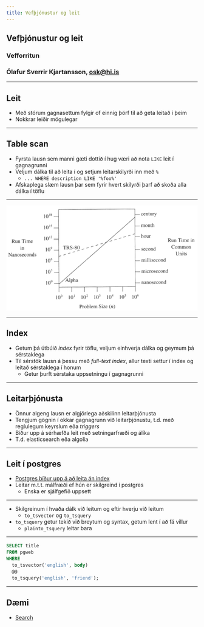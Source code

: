 ```yaml
---
title: Vefþjónustur og leit
---
```


## Vefþjónustur og leit

### Vefforritun

### Ólafur Sverrir Kjartansson, [osk@hi.is](mailto:osk@hi.is)

---

## Leit

* Með stórum gagnasettum fylgir of einnig þörf til að geta leitað í þeim
* Nokkrar leiðir mögulegar

***

## Table scan

* Fyrsta lausn sem manni gæti dottið í hug væri að nota `LIKE` leit í gagnagrunni
* Veljum dálka til að leita í og setjum leitarskilyrði inn með `%`
  * `... WHERE description LIKE '%foo%'`
* Afskaplega slæm lausn þar sem fyrir hvert skilyrði þarf að skoða alla dálka í töflu

***

![Graf sem sýnir hvernig allt sé hratt fyrir lítið n](img/smalln.png)

***

## Index

* Getum þá útbúið _index_ fyrir töflu, veljum einhverja dálka og geymum þá sérstaklega
* Til sérstök lausn á þessu með _full-text index_, allur texti settur í index og leitað sérstaklega í honum
  * Getur þurft sérstaka uppsetningu í gagnagrunni

***

## Leitarþjónusta

* Önnur algeng lausn er algjörlega aðskilinn leitarþjónusta
* Tengjum gögnin í okkar gagnagrunn við leitarþjónustu, t.d. með reglulegum keyrslum eða _triggers_
* Bíður upp á sérhæfða leit með setningarfræði og álíka
* T.d. elasticsearch eða algolia

***

## Leit í postgres

* [Postgres bíður upp á að leita án index](https://www.postgresql.org/docs/current/textsearch-tables.html)
* Leitar m.t.t. málfræði ef hún er skilgreind í postgres
  * Enska er sjálfgefið uppsett

***

* Skilgreinum í hvaða dálk við leitum og eftir hverju við leitum
  * `to_tsvector` og `to_tsquery`
* `to_tsquery` getur tekið við breytum og syntax, getum lent í að fá villur
  * `plainto_tsquery` leitar bara

***

```sql
SELECT title
FROM pgweb
WHERE
  to_tsvector('english', body)
  @@
  to_tsquery('english', 'friend');
```

***

## Dæmi

* [Search](daemi/ws/search/)
